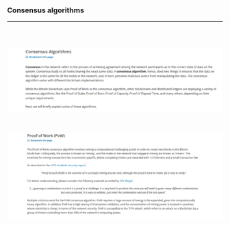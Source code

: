 ### Consensus algorithms
---

<br />
<br />

![Capture](images/consensus/Capture.PNG)

<br />

![Capture1](images/consensus/Capture1.PNG)

<br />